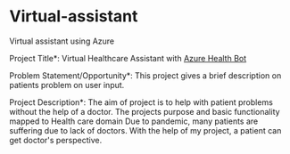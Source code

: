# Virtual-assistant
Virtual assistant using Azure

Project Title*: Virtual Healthcare Assistant with [Azure Health Bot](https://docs.microsoft.com/en-us/azure/health-bot/overview)

Problem Statement/Opportunity*: This project gives a brief description on patients problem on user input.

Project Description*: The aim of project is to help with patient problems without the help of a doctor.
The projects purpose and basic functionality mapped to Health care domain
Due to pandemic, many patients are suffering due to lack of doctors. With the help of my project, a patient can get doctor's perspective.
